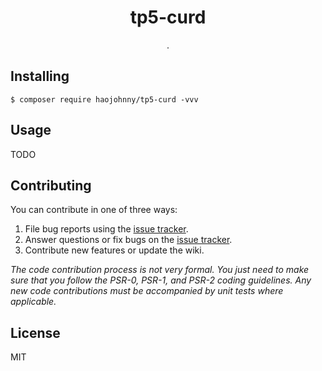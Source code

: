 <h1 align="center"> tp5-curd </h1>

<p align="center"> .</p>


## Installing

```shell
$ composer require haojohnny/tp5-curd -vvv
```

## Usage

TODO

## Contributing

You can contribute in one of three ways:

1. File bug reports using the [issue tracker](https://github.com/haojohnny/tp5-curd/issues).
2. Answer questions or fix bugs on the [issue tracker](https://github.com/haojohnny/tp5-curd/issues).
3. Contribute new features or update the wiki.

_The code contribution process is not very formal. You just need to make sure that you follow the PSR-0, PSR-1, and PSR-2 coding guidelines. Any new code contributions must be accompanied by unit tests where applicable._

## License

MIT